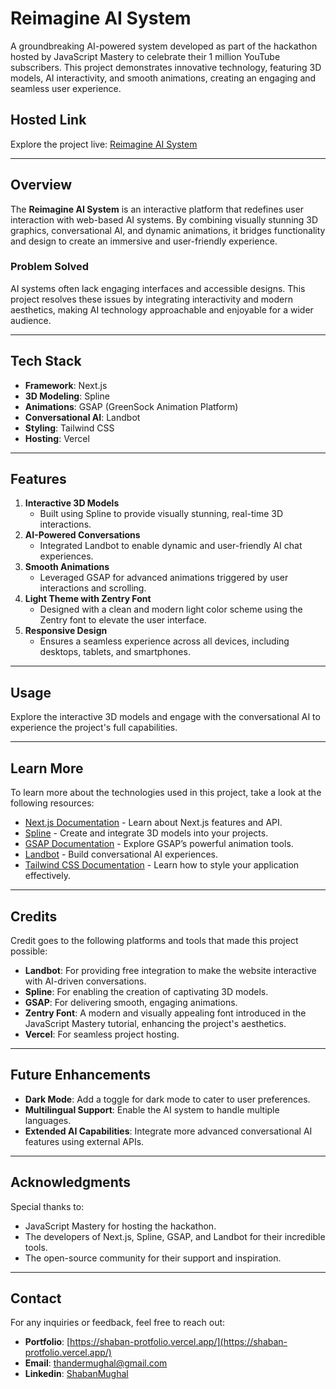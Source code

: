 # Reimagine AI System

A groundbreaking AI-powered system developed as part of the hackathon hosted by JavaScript Mastery to celebrate their 1 million YouTube subscribers. This project demonstrates innovative technology, featuring 3D models, AI interactivity, and smooth animations, creating an engaging and seamless user experience.

## Hosted Link

Explore the project live: [Reimagine AI System](https://re-imagine-lac.vercel.app/)

---

## Overview

The **Reimagine AI System** is an interactive platform that redefines user interaction with web-based AI systems. By combining visually stunning 3D graphics, conversational AI, and dynamic animations, it bridges functionality and design to create an immersive and user-friendly experience.

### Problem Solved

AI systems often lack engaging interfaces and accessible designs. This project resolves these issues by integrating interactivity and modern aesthetics, making AI technology approachable and enjoyable for a wider audience.

---

## Tech Stack

- **Framework**: Next.js
- **3D Modeling**: Spline
- **Animations**: GSAP (GreenSock Animation Platform)
- **Conversational AI**: Landbot
- **Styling**: Tailwind CSS
- **Hosting**: Vercel

---

## Features

1. **Interactive 3D Models**
   - Built using Spline to provide visually stunning, real-time 3D interactions.
2. **AI-Powered Conversations**
   - Integrated Landbot to enable dynamic and user-friendly AI chat experiences.
3. **Smooth Animations**
   - Leveraged GSAP for advanced animations triggered by user interactions and scrolling.
4. **Light Theme with Zentry Font**
   - Designed with a clean and modern light color scheme using the Zentry font to elevate the user interface.
5. **Responsive Design**
   - Ensures a seamless experience across all devices, including desktops, tablets, and smartphones.

---

## Usage

Explore the interactive 3D models and engage with the conversational AI to experience the project's full capabilities.

---

## Learn More

To learn more about the technologies used in this project, take a look at the following resources:

- [Next.js Documentation](https://nextjs.org/docs) - Learn about Next.js features and API.
- [Spline](https://spline.design/) - Create and integrate 3D models into your projects.
- [GSAP Documentation](https://greensock.com/docs/) - Explore GSAP’s powerful animation tools.
- [Landbot](https://landbot.io/) - Build conversational AI experiences.
- [Tailwind CSS Documentation](https://tailwindcss.com/docs) - Learn how to style your application effectively.

---

## Credits

Credit goes to the following platforms and tools that made this project possible:

- **Landbot**: For providing free integration to make the website interactive with AI-driven conversations.
- **Spline**: For enabling the creation of captivating 3D models.
- **GSAP**: For delivering smooth, engaging animations.
- **Zentry Font**: A modern and visually appealing font introduced in the JavaScript Mastery tutorial, enhancing the project's aesthetics.
- **Vercel**: For seamless project hosting.

---

## Future Enhancements

- **Dark Mode**: Add a toggle for dark mode to cater to user preferences.
- **Multilingual Support**: Enable the AI system to handle multiple languages.
- **Extended AI Capabilities**: Integrate more advanced conversational AI features using external APIs.

---

## Acknowledgments

Special thanks to:

- JavaScript Mastery for hosting the hackathon.
- The developers of Next.js, Spline, GSAP, and Landbot for their incredible tools.
- The open-source community for their support and inspiration.

---

## Contact

For any inquiries or feedback, feel free to reach out:

- **Portfolio**: [https://shaban-protfolio.vercel.app/](https://shaban-protfolio.vercel.app/)
- **Email**: [thandermughal@gmail.com](mailto:thandermughal@gmail.com)
- **Linkedin**: [ShabanMughal](https://www.linkedin.com/in/shaban-mughal-27386a2a9)

